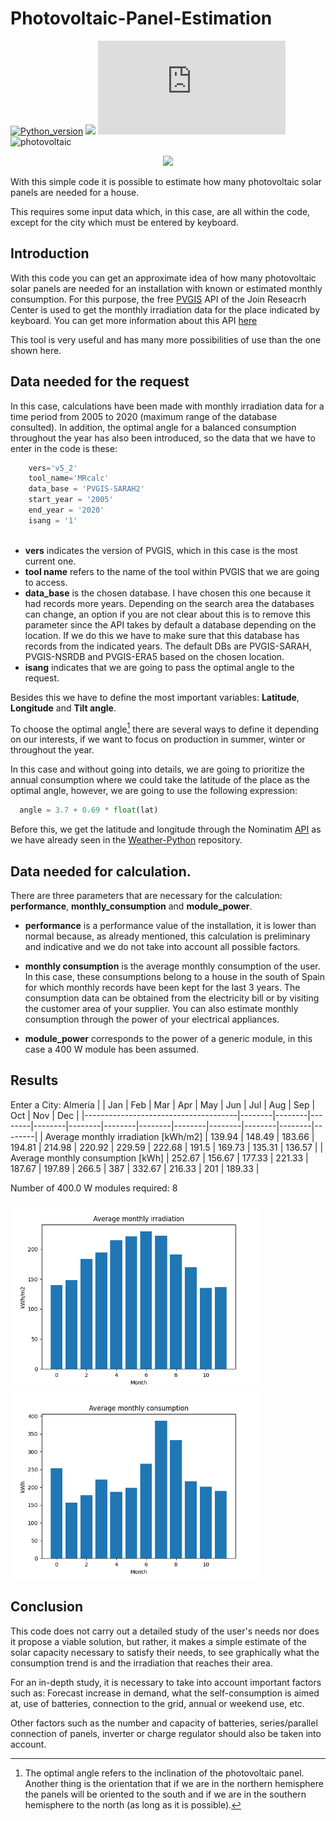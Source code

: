 # Photovoltaic-Panel-Estimation

[![Python_version](https://img.shields.io/badge/Python-v3.10.2-blueviolet?style=flat&logo=python&logoColor=white)](https://www.python.org/downloads/release/python-3102/)
![](https://custom-icon-badges.herokuapp.com/github/license/FranGarcia94/Solar-Panel-Estimation?logo=law)
![](https://badge-size.herokuapp.com/FranGarcia94/Solar-Panel-Estimation/master/solar_panel_estimation.py)
![photovoltaic](https://img.shields.io/badge/Photovoltaic-orange?style=flat)

<p align = "center">
<a href="https://www.flaticon.es/iconos-gratis/panel-solar"><img src="https://user-images.githubusercontent.com/107102754/180464176-a266bfca-3a50-4a84-b432-3ba43481e6e5.png"/></a>
</p>


With this simple code it is possible to estimate how many photovoltaic solar panels are needed for a house.

This requires some input data which, in this case, are all within the code, except for the city which must be entered by keyboard.

## Introduction

With this code you can get an approximate idea of how many photovoltaic solar panels are needed for an installation with known or estimated monthly consumption. For this purpose, the free [PVGIS](https://re.jrc.ec.europa.eu/pvg_tools/en/) API of the Join Reseacrh Center is used to get the monthly irradiation data for the place indicated by keyboard. You can get more information about this API [here](https://joint-research-centre.ec.europa.eu/pvgis-photovoltaic-geographical-information-system/getting-started-pvgis/api-non-interactive-service_en)

This tool is very useful and has many more possibilities of use than the one shown here.

## Data needed for the request

In this case, calculations have been made with monthly irradiation data for a time period from 2005 to 2020 (maximum range of the database consulted). In addition, the optimal angle for a balanced consumption throughout the year has also been introduced, so the data that we have to enter in the code is these:

```python
    vers='v5_2'
    tool_name='MRcalc'
    data_base = 'PVGIS-SARAH2'
    start_year = '2005'
    end_year = '2020'
    isang = '1'
        
```
- **vers** indicates the version of PVGIS, which in this case is the most current one.
- **tool name** refers to the name of the tool within PVGIS that we are going to access.
- **data_base** is the chosen database. I have chosen this one because it had records more years. Depending on the search area the databases can change, an option if you are not clear about this is to remove this parameter since the API takes by default a database depending on the location. If we do this we have to make sure that this database has records from the indicated years. The default DBs are PVGIS-SARAH, PVGIS-NSRDB and PVGIS-ERA5 based on the chosen location.
- **isang** indicates that we are going to pass the optimal angle to the request.

Besides this we have to define the most important variables: **Latitude**, **Longitude** and **Tilt angle**.

To choose the optimal angle[^1] there are several ways to define it depending on our interests, if we want to focus on production in summer, winter or throughout the year. 

In this case and without going into details, we are going to prioritize the annual consumption where we could take the latitude of the place as the optimal angle, however, we are going to use the following expression:
```python
  angle = 3.7 + 0.69 * float(lat)

```
Before this, we get the latitude and longitude through the Nominatim [API](https://nominatim.org/release-docs/latest/api/Search/) as we have already seen in the [Weather-Python](https://github.com/FranGarcia94/Weather-Python) repository.

## Data needed for calculation.

There are three parameters that are necessary for the calculation: **performance**, **monthly_consumption** and **module_power**.

- **performance** is a performance value of the installation, it is lower than normal because, as already mentioned, this calculation is preliminary and indicative and we do not take into account all possible factors.

- **monthly consumption** is the average monthly consumption of the user. In this case, these consumptions belong to a house in the south of Spain for which monthly records have been kept for the last 3 years. The consumption data can be obtained from the electricity bill or by visiting the customer area of your supplier. You can also estimate monthly consumption through the power of your electrical appliances.

- **module_power** corresponds to the power of a generic module, in this case a 400 W module has been assumed.

## Results

Enter a City: Almería
|                                      |    Jan |    Feb |    Mar |    Apr |    May |    Jun |    Jul |    Aug |    Sep |    Oct |    Nov |    Dec |
|--------------------------------------|--------|--------|--------|--------|--------|--------|--------|--------|--------|--------|--------|--------|
| Average monthly irradiation [kWh/m2] | 139.94 | 148.49 | 183.66 | 194.81 | 214.98 | 220.92 | 229.59 | 222.68 | 191.5  | 169.73 | 135.31 | 136.57 |
| Average monthly consumption [kWh]    | 252.67 | 156.67 | 177.33 | 221.33 | 187.67 | 197.89 | 266.5  | 387    | 332.67 | 216.33 | 201    | 189.33 |

Number of 400.0 W modules required: 8

<img src="assets/average_monthly_irradiation.png" width="400"> <img src="assets/average_monthly_consumption.png" width="400">

## Conclusion

This code does not carry out a detailed study of the user's needs nor does it propose a viable solution, but rather, it makes a simple estimate of the solar capacity necessary to satisfy their needs, to see graphically what the consumption trend is and the irradiation that reaches their area.

For an in-depth study, it is necessary to take into account important factors such as: Forecast increase in demand, what the self-consumption is aimed at, use of batteries, connection to the grid, annual or weekend use, etc.

Other factors such as the number and capacity of batteries, series/parallel connection of panels, inverter or charge regulator should also be taken into account.

[^1]: The optimal angle refers to the inclination of the photovoltaic panel. Another thing is the orientation that if we are in the northern hemisphere the panels will be oriented to the south and if we are in the southern hemisphere to the north (as long as it is possible).
